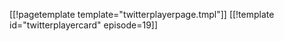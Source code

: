 [[!pagetemplate template="twitterplayerpage.tmpl"]]
[[!template id="twitterplayercard" episode=19]]
